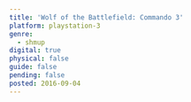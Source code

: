```yaml
---
title: 'Wolf of the Battlefield: Commando 3'
platform: playstation-3
genre:
  - shmup
digital: true
physical: false
guide: false
pending: false
posted: 2016-09-04
---
```

